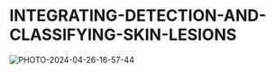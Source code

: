 # INTEGRATING-DETECTION-AND-CLASSIFYING-SKIN-LESIONS 


 ![PHOTO-2024-04-26-16-57-44](https://github.com/AkashR0712/INTEGRATING-DETECTION-AND-CLASSIFYING-SKIN-LESIONS/assets/122616990/ace10be0-d8da-4d6b-9fb1-1f3f7b887036)
